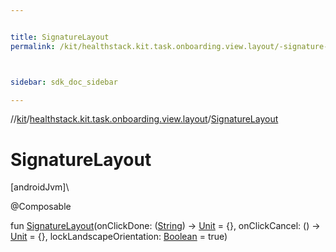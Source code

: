 ```yaml
---


title: SignatureLayout
permalink: /kit/healthstack.kit.task.onboarding.view.layout/-signature-layout.html



sidebar: sdk_doc_sidebar

---
```



//[kit](/kit.html)/[healthstack.kit.task.onboarding.view.layout](index.html)/[SignatureLayout](-signature-layout.html)



# SignatureLayout



[androidJvm]\




@Composable



fun [SignatureLayout](-signature-layout.html)(onClickDone: ([String](https://kotlinlang.org/api/latest/jvm/stdlib/kotlin/-string/index.html)) -&gt; [Unit](https://kotlinlang.org/api/latest/jvm/stdlib/kotlin/-unit/index.html) = {}, onClickCancel: () -&gt; [Unit](https://kotlinlang.org/api/latest/jvm/stdlib/kotlin/-unit/index.html) = {}, lockLandscapeOrientation: [Boolean](https://kotlinlang.org/api/latest/jvm/stdlib/kotlin/-boolean/index.html) = true)






